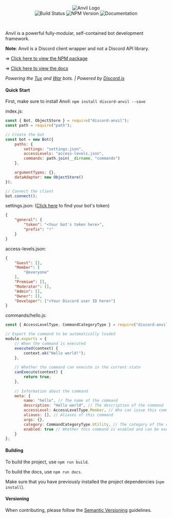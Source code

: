 <p align="center">
  <img alt="Anvil Logo" src="https://raw.githubusercontent.com/CloudRex/Anvil/master/logo2.png">
  <br />
  <img alt="Build Status" src="https://travis-ci.org/CloudRex/Anvil.svg?branch=master">
  <img alt="NPM Version" src="https://badge.fury.io/js/discord-anvil.svg">
  <img alt="Documentation" src="https://cloudrex.github.io/Anvil/badge.svg">
</p>

<br/>

Anvil is a powerful fully-modular, self-contained bot development framework.

**Note**: Anvil is a Discord client wrapper and not a Discord API library.

=> [Click here to view the NPM package](https://www.npmjs.com/package/discord-anvil)

=> [Click here to view the docs](https://cloudrex.github.io/Anvil/)

*Powering the [Tux](https://github.com/CloudRex/Tux) and [War](https://github.com/CloudRex/War) bots. | Powered by [Discord.js](https://discord.js.org/)*

#### Quick Start

First, make sure to install Anvil: `npm install discord-anvil --save`

index.js:
```js
const { Bot, ObjectStore } = require("discord-anvil");
const path = require("path");

// Create the bot
const bot = new Bot({
    paths: {
    	settings: "settings.json",
    	accessLevels: "access-levels.json",
    	commands: path.join(__dirname, "commands")
    },

    argumentTypes: {},
    dataAdapter: new ObjectStore()
});

// Connect the client
bot.connect();
```

settings.json: ([Click here](https://discordapp.com/developers/applications/me) to find your bot's token)
```json
{
    "general": {
        "token": "<Your bot's token here>",
        "prefix": "!"
    }
}
```

access-levels.json:
```json
{
	"Guest": [],
	"Member": [
		"@everyone"
	],
	"Premium": [],
	"Moderator": [],
	"Admin": [],
	"Owner": [],
	"Developer": ["<Your Discord user ID here>"]
}
```

commands/hello.js:
```js
const { AccessLevelType, CommandCategoryType } = require("discord-anvil");

// Export the command to be automatically loaded
module.exports = {
	// When the command is executed
	executed(context) {
		context.ok("Hello world!");
	},
	
	// Whether the command can execute in the current state
	canExecute(context) {
		return true;
	},
	
	// Information about the command
	meta: {
		name: "hello", // The name of the command
		description: "Hello world", // The description of the command
		accessLevel: AccessLevelType.Member, // Who can issue this command
		aliases: [], // Aliases of this command
		args: {},
		category: CommandCategoryType.Utility, // The category of the command
		enabled: true // Whether this command is enabled and can be executed
	}
};
```

#### Building
To build the project, use `npm run build`.

To build the docs, use `npm run docs`.

Make sure that you have previously installed the project dependencies (`npm install`).


#### Versioning
When contributing, please follow the [Semantic Versioning](https://semver.org/) guidelines.
